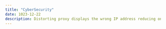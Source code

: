 ```yaml
---
title: "CyberSecurity"
date: 1023-12-22
description: Distorting proxy displays the wrong IP address reducing online vulnarabilities.
---
```


